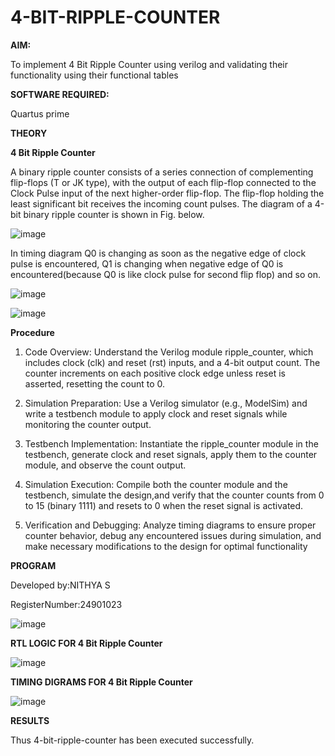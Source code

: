 # 4-BIT-RIPPLE-COUNTER

**AIM:**

To implement  4 Bit Ripple Counter using verilog and validating their functionality using their functional tables

**SOFTWARE REQUIRED:**

Quartus prime

**THEORY**

**4 Bit Ripple Counter**

A binary ripple counter consists of a series connection of complementing flip-flops (T or JK type), with the output of each flip-flop connected to the Clock Pulse input of the next higher-order flip-flop. The flip-flop holding the least significant bit receives the incoming count pulses. The diagram of a 4-bit binary ripple counter is shown in Fig. below.

![image](https://github.com/naavaneetha/4-BIT-RIPPLE-COUNTER/assets/154305477/cb4b74d4-31ab-4359-95d0-d22e67daba13)

In timing diagram Q0 is changing as soon as the negative edge of clock pulse is encountered, Q1 is changing when negative edge of Q0 is encountered(because Q0 is like clock pulse for second flip flop) and so on.

![image](https://github.com/naavaneetha/4-BIT-RIPPLE-COUNTER/assets/154305477/a573a7d6-014e-4e54-93e6-e2ac9530960b)

![image](https://github.com/naavaneetha/4-BIT-RIPPLE-COUNTER/assets/154305477/85e1958a-2fc1-49bb-9a9f-d58ccbf3663c)

**Procedure**

1. Code Overview: Understand the Verilog module ripple_counter, which includes
clock (clk) and reset (rst) inputs, and a 4-bit output count. The counter
increments on each positive clock edge unless reset is asserted, resetting the
count to 0.

2. Simulation Preparation: Use a Verilog simulator (e.g., ModelSim) and write a
testbench module to apply clock and reset signals while monitoring the counter
output.

3. Testbench Implementation: Instantiate the ripple_counter module in the
testbench, generate clock and reset signals, apply them to the counter module,
and observe the count output.

4. Simulation Execution: Compile both the counter module and the testbench,
simulate the design,and verify that the counter counts from 0 to 15 (binary 1111) and resets to 0 when the reset signal is activated.

5. Verification and Debugging: Analyze timing diagrams to ensure proper counter
behavior, debug any encountered issues during simulation, and make necessary
modifications to the design for optimal functionality


**PROGRAM**

Developed by:NITHYA S

RegisterNumber:24901023

![image](https://github.com/user-attachments/assets/c0e7a229-600e-4c62-bd0d-abcd606d0845)


**RTL LOGIC FOR 4 Bit Ripple Counter**

![image](https://github.com/user-attachments/assets/53c09a87-3ca8-4e0f-bb6a-391024a9e657)


**TIMING DIGRAMS FOR 4 Bit Ripple Counter**

![image](https://github.com/user-attachments/assets/951d4ff9-b780-4e6a-9620-f563ed37074c)


**RESULTS**

Thus 4-bit-ripple-counter has been executed successfully.

